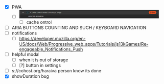 -  [x] PWA
   -  [ ] ![alt text](image.png)
      -  [ ] cache ontrol  
-  [ ] ARIA BUTTONS COUNTING AND SUCH / KEYBOARD NAVIGATION
-  [ ] notifications 
   -  [ ] https://developer.mozilla.org/en-US/docs/Web/Progressive_web_apps/Tutorials/js13kGames/Re-engageable_Notifications_Push
-  [ ] helpful modal 
   -  [ ] when it is out of storage
   -  [ ] [?] button in settings
- [ ] s://cohost.org/haraiva person know its done
- [x] showDuration bug